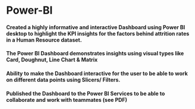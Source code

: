 # Power-BI
#### Created a highly informative and interactive Dashboard using Power BI desktop to highlight the KPI insights for the factors behind attrition rates in a Human Resource dataset.
#### The Power BI Dashboard demonstrates insights using visual types like Card, Doughnut, Line Chart & Matrix
#### Ability to make the Dashboard interactive for the user to be able to work on different data points using Slicers/ Filters.
#### Published the Dashboard to the Power BI Services to be able to collaborate and work with teammates (see PDF)

